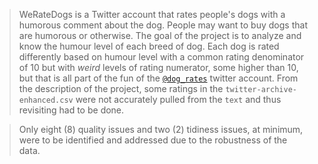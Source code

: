 > WeRateDogs is a Twitter account that rates people's dogs with a humorous comment about the dog. People may want to buy dogs that are humorous or otherwise. The goal of the project is to analyze and know the humour level of each breed of dog. Each dog is rated differently based on humour level with a common rating denominator of 10 but with _weird_ levels of rating numerator, some higher than 10, but that is all part of the fun of the [`@dog_rates`](https://twitter.com/dog_rates) twitter account. From the description of the project, some ratings in the `twitter-archive-enhanced.csv` were not accurately pulled from the `text` and thus revisiting had to be done.

> Only eight (8) quality issues and two (2) tidiness issues, at minimum, were to be identified and addressed due to the robustness of the data.